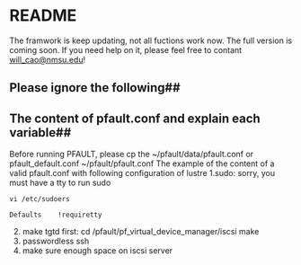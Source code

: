 # README #
The framwork is keep updating, not all fuctions work now. The full version is coming soon.
If you need help on it, please feel free to contant will_cao@nmsu.edu!
## Please ignore the following##
## The content of  pfault.conf and explain each variable##
Before running PFAULT, please cp the ~/pfault/data/pfault.conf or pfault_default.conf ~/pfault/pfault.conf
The example of the content of a valid pfault.conf with following configuration of lustre
1.sudo: sorry, you must have a tty to run sudo

	vi /etc/sudoers 

	Defaults    !requiretty
2. make tgtd first: 
	cd /pfault/pf_virtual_device_manager/iscsi
	make
3. passwordless ssh
4. make sure enough space on iscsi server
